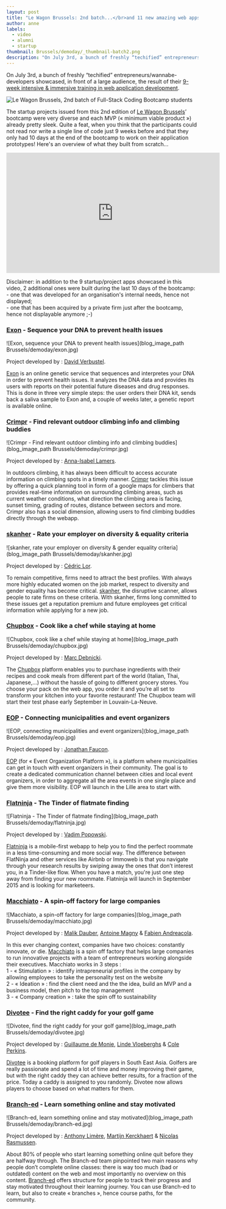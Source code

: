 ```yaml
---
layout: post
title: "Le Wagon Brussels: 2nd batch...</br>and 11 new amazing web apps!"
author: anne
labels:
  - video
  - alumni
  - startup
thumbnail: Brussels/demoday/_thumbnail-batch2.png
description: "On July 3rd, a bunch of freshly “techified” entrepreneurs/wannabe-developers showcased, in front of a large audience, the result of their 9-week intensive training in web application development. Here's an overview of their final projects, built from scratch... in only 10 days!"
---
```


On July 3rd, a bunch of freshly “techified” entrepreneurs/wannabe-developers showcased, in front of a large audience, the result of their [9-week intensive & immersive training in web application development](http://www.lewagon.org/program).

<img src='blog_image_path Brussels/demoday/_batch2.png' alt="Le Wagon Brussels, 2nd batch of Full-Stack Coding Bootcamp students">

The startup projects issued from this 2nd edition of [Le Wagon Brussels](http://www.lewagon.org/brussels)’ bootcamp were very diverse and each MVP (« minimum viable product ») already pretty sleek. Quite a feat, when you think that the participants could not read nor write a single line of code just 9 weeks before and that they only had 10 days at the end of the bootcamp to work on their application prototypes! Here's an overview of what they built from scratch...

<div class="video-wrapper"><iframe width="560" height="315" src="https://www.youtube.com/embed/shMfq1Vl9WA?showinfo=0" frameborder="0" allowfullscreen></iframe></div>

Disclaimer: in addition to the 9 startup/project apps showcased in this video, 2 additional ones were built during the last 10 days of the bootcamp:
</br>- one that was developed for an organisation's internal needs, hence not displayed;
</br>- one that has been acquired by a private firm just after the bootcamp, hence not displayable anymore ;-)


### [Exon](http://exonapp.com/en/) - Sequence your DNA to prevent health issues

![Exon, sequence your DNA to prevent health issues](blog_image_path Brussels/demoday/exon.jpg)

Project developed by : [David Verbustel](https://www.linkedin.com/in/davidverbustel).

[Exon](http://exonapp.com/en/) is an online genetic service that sequences and interpretes your DNA in order to prevent health issues. It analyzes the DNA data and provides its users with reports on their potential future diseases and drug responses. This is done in three very simple steps: the user orders their DNA kit, sends back a saliva sample to Exon and, a couple of weeks later, a genetic report is available online.


### [Crimpr](http://crimpr.herokuapp.com/) - Find relevant outdoor climbing info and climbing buddies

![Crimpr - Find relevant outdoor climbing info and climbing buddies](blog_image_path Brussels/demoday/crimpr.jpg)

Project developed by : [Anna-Isabel Lamers](https://www.linkedin.com/in/isabellamers).

In outdoors climbing, it has always been difficult to access accurate information on climbing spots in a timely manner. [Crimpr](http://crimpr.herokuapp.com/) tackles this issue by offering a quick planning tool in form of a google maps for climbers that provides real-time information on surrounding climbing areas, such as current weather conditions, what direction the climbing area is facing, sunset timing, grading of routes, distance between sectors and more. Crimpr also has a social dimension, allowing users to find climbing buddies directly through the webapp.


### [skanher](http://www.skanher.se/) - Rate your employer on diversity & equality criteria

![skanher, rate your employer on diversity & gender equality criteria](blog_image_path Brussels/demoday/skanher.jpg)

Project developed by : [Cédric Lor](https://www.linkedin.com/pub/lor-c%C3%A9dric/75/a79/bbb/en).

To remain competitive, firms need to attract the best profiles. With always more highly educated women on the job market, respect to diversity and gender equality has become critical. [skanher](http://www.skanher.se/), the disruptive scanner, allows people to rate firms on these criteria. With skanher, firms long committed to these issues get a reputation premium and future employees get critical information while applying for a new job.


### [Chupbox](https://chupbox.herokuapp.com/) - Cook like a chef while staying at home

![Chupbox, cook like a chef while staying at home](blog_image_path Brussels/demoday/chupbox.jpg)

Project developed by : [Marc Debnicki](https://www.linkedin.com/in/marcdebnicki).

The [Chupbox](https://chupbox.herokuapp.com/) platform enables you to purchase ingredients with their recipes and cook meals from different part of the world (Italian, Thai, Japanese,…) without the hassle of going to different grocery stores. You choose your pack on the web app, you order it and you’re all set to transform your kitchen into your favorite restaurant! The Chupbox team will start their test phase early September in Louvain-La-Neuve.

### [EOP](http://eop-app.herokuapp.com/) - Connecting municipalities and event organizers

![EOP, connecting municipalities and event organizers](blog_image_path Brussels/demoday/eop.jpg)

Project developed by : [Jonathan Faucon](https://www.linkedin.com/pub/jonathan-faucon/15/5a1/375).

[EOP](http://eop-app.herokuapp.com/) (for « Event Organization Platform »), is a platform where municipalities can get in touch with event organizers in their community. The goal is to create a dedicated communication channel between cities and local event organizers, in order to aggregate all the area events in one single place and give them more visibility. EOP will launch in the Lille area to start with.


### [Flatninja](http://flatninja-rails.herokuapp.com/) - The Tinder of flatmate finding

![Flatninja - The Tinder of flatmate finding](blog_image_path Brussels/demoday/flatninja.jpg)

Project developed by : [Vadim Popowski](https://www.linkedin.com/in/vadimpopowsky).

[Flatninja](http://flatninja-rails.herokuapp.com/) is a mobile-first webapp to help you to find the perfect roommate in a less time-consuming and more social way. The difference between FlatNinja and other services like Airbnb or Immoweb is that you navigate through your research results by swiping away the ones that don’t interest you, in a Tinder-like flow. When you have a match, you're just one step away from finding your new roommate. Flatninja will launch in September 2015 and is looking for marketeers.


### [Macchiato](http://macchiatoinnovation.herokuapp.com/) - A spin-off factory for large companies

![Macchiato, a spin-off factory for large companies](blog_image_path Brussels/demoday/macchiato.jpg)

Project developed by : [Malik Dauber](https://www.linkedin.com/in/mdauber), [Antoine Magny](https://www.linkedin.com/pub/antoine-magny/26/112/707) & [Fabien Andreacola](https://www.linkedin.com/pub/fabien-andreacola/5a/a08/980/en).

In this ever changing context, companies have two choices: constantly innovate, or die. [Macchiato](http://macchiatoinnovation.herokuapp.com/) is a spin off factory that helps large companies to run innovative projects with a team of entrepreneurs working alongside their executives. Macchiato works in 3 steps :
</br>1 - « Stimulation » : identify intrapreneurial profiles in the company by allowing employees to take the personality test on the website
</br>2 - « Ideation » : find the client need and the the idea, build an MVP and a business model, then pitch to the top management
</br>3 - « Company creation » : take the spin off to sustainability


### [Divotee](http://divotee.herokuapp.com/) - Find the right caddy for your golf game

![Divotee, find the right caddy for your golf game](blog_image_path Brussels/demoday/divotee.jpg)

Project developed by : [Guillaume de Monie](https://www.linkedin.com/pub/guillaume-de-monie/1/825/274), [Linde Vloeberghs](https://www.linkedin.com/in/lindevloeberghs) & [Cole Perkins](https://www.linkedin.com/pub/cole-perkins/5a/636/a85).

[Divotee](http://divotee.herokuapp.com/) is a booking platform for golf players in South East Asia. Golfers are really passionate and spend a lot of time and money improving their game, but with the right caddy they can achieve better results, for a fraction of the price. Today a caddy is assigned to you randomly. Divotee now allows players to choose based on what matters for them.


### [Branch-ed](http://branch-ed.herokuapp.com/) - Learn something online and stay motivated

![Branch-ed, learn something online and stay motivated](blog_image_path Brussels/demoday/branch-ed.jpg)

Project developed by : [Anthony Limère](https://github.com/Antholimere), [Martijn Kerckhaert](https://www.linkedin.com/in/martijnkerckhaert) & [Nicolas Rasmussen](https://www.linkedin.com/pub/nicolas-rasmussen/65/85b/988).

About 80% of people who start learning something online quit before they are halfway through. The Branch-ed team pinpointed two main reasons why people don’t complete online classes: there  is way too much (bad or outdated) content on the web and most importantly no overview on this content. [Branch-ed](http://branch-ed.herokuapp.com/) offers structure for people to track their progress and stay motivated throughout their learning journey. You can use Branch-ed to learn, but also to create « branches », hence course paths, for the community.
